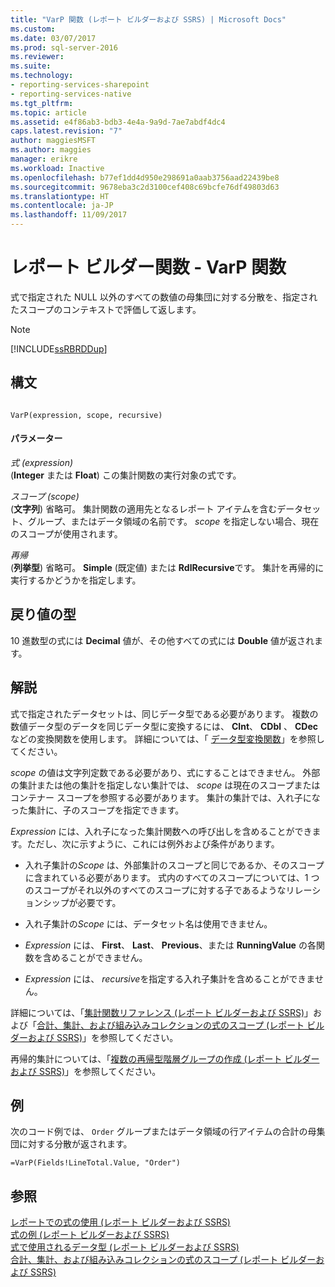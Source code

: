 ```yaml
---
title: "VarP 関数 (レポート ビルダーおよび SSRS) | Microsoft Docs"
ms.custom: 
ms.date: 03/07/2017
ms.prod: sql-server-2016
ms.reviewer: 
ms.suite: 
ms.technology:
- reporting-services-sharepoint
- reporting-services-native
ms.tgt_pltfrm: 
ms.topic: article
ms.assetid: e4f86ab3-bdb3-4e4a-9a9d-7ae7abdf4dc4
caps.latest.revision: "7"
author: maggiesMSFT
ms.author: maggies
manager: erikre
ms.workload: Inactive
ms.openlocfilehash: b77ef1dd4d950e298691a0aab3756aad22439be8
ms.sourcegitcommit: 9678eba3c2d3100cef408c69bcfe76df49803d63
ms.translationtype: HT
ms.contentlocale: ja-JP
ms.lasthandoff: 11/09/2017
---
```

# <a name="report-builder-functions---varp-function"></a>レポート ビルダー関数 - VarP 関数
  式で指定された NULL 以外のすべての数値の母集団に対する分散を、指定されたスコープのコンテキストで評価して返します。  
  
> [!NOTE]  
>  [!INCLUDE[ssRBRDDup](../../includes/ssrbrddup-md.md)]  
  
## <a name="syntax"></a>構文  
  
```  
  
VarP(expression, scope, recursive)  
```  
  
#### <a name="parameters"></a>パラメーター  
 *式 (expression)*  
 (**Integer** または **Float**) この集計関数の実行対象の式です。  
  
 *スコープ (scope)*  
 (**文字列**) 省略可。 集計関数の適用先となるレポート アイテムを含むデータセット、グループ、またはデータ領域の名前です。 *scope* を指定しない場合、現在のスコープが使用されます。  
  
 *再帰*  
 (**列挙型**) 省略可。 **Simple** (既定値) または **RdlRecursive**です。 集計を再帰的に実行するかどうかを指定します。  
  
## <a name="return-type"></a>戻り値の型  
 10 進数型の式には **Decimal** 値が、その他すべての式には **Double** 値が返されます。  
  
## <a name="remarks"></a>解説  
 式で指定されたデータセットは、同じデータ型である必要があります。 複数の数値データ型のデータを同じデータ型に変換するには、 **CInt**、 **CDbl** 、 **CDec**などの変換関数を使用します。 詳細については、「 [データ型変換関数](http://go.microsoft.com/fwlink/?LinkId=96142)」を参照してください。  
  
 *scope* の値は文字列定数である必要があり、式にすることはできません。 外部の集計または他の集計を指定しない集計では、 *scope* は現在のスコープまたはコンテナー スコープを参照する必要があります。 集計の集計では、入れ子になった集計に、子のスコープを指定できます。  
  
 *Expression* には、入れ子になった集計関数への呼び出しを含めることができます。ただし、次に示すように、これには例外および条件があります。  
  
-   入れ子集計の*Scope* は、外部集計のスコープと同じであるか、そのスコープに含まれている必要があります。 式内のすべてのスコープについては、1 つのスコープがそれ以外のすべてのスコープに対する子であるようなリレーションシップが必要です。  
  
-   入れ子集計の*Scope* には、データセット名は使用できません。  
  
-   *Expression* には、 **First**、 **Last**、 **Previous**、または **RunningValue** の各関数を含めることができません。  
  
-   *Expression* には、 *recursive*を指定する入れ子集計を含めることができません。  
  
 詳細については、「[集計関数リファレンス &#40;レポート ビルダーおよび SSRS&#41;](../../reporting-services/report-design/report-builder-functions-aggregate-functions-reference.md)」および「[合計、集計、および組み込みコレクションの式のスコープ &#40;レポート ビルダーおよび SSRS&#41;](../../reporting-services/report-design/expression-scope-for-totals-aggregates-and-built-in-collections.md)」を参照してください。  
  
 再帰的集計については、「[複数の再帰型階層グループの作成 &#40;レポート ビルダーおよび SSRS&#41;](../../reporting-services/report-design/creating-recursive-hierarchy-groups-report-builder-and-ssrs.md)」を参照してください。  
  
## <a name="example"></a>例  
 次のコード例では、 `Order` グループまたはデータ領域の行アイテムの合計の母集団に対する分散が返されます。  
  
```  
=VarP(Fields!LineTotal.Value, "Order")  
```  
  
## <a name="see-also"></a>参照  
 [レポートでの式の使用 (レポート ビルダーおよび SSRS)](../../reporting-services/report-design/expression-uses-in-reports-report-builder-and-ssrs.md)   
 [式の例 (レポート ビルダーおよび SSRS)](../../reporting-services/report-design/expression-examples-report-builder-and-ssrs.md)   
 [式で使用されるデータ型 &#40;レポート ビルダーおよび SSRS&#41;](../../reporting-services/report-design/data-types-in-expressions-report-builder-and-ssrs.md)   
 [合計、集計、および組み込みコレクションの式のスコープ (レポート ビルダーおよび SSRS)](../../reporting-services/report-design/expression-scope-for-totals-aggregates-and-built-in-collections.md)  
  
  
